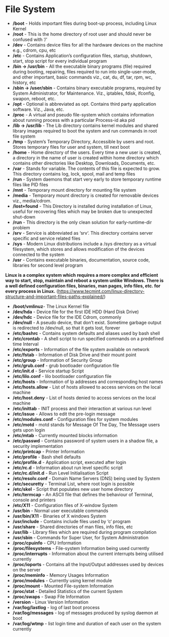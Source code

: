 # File System

- **/boot** - Holds important files during boot-up process, including Linux Kernel
- **/root** - This is the home directory of root user and should never be confused with ‘/‘
- **/dev** - Contains device files for all the hardware devices on the machine e.g., cdrom, cpu, etc
- **/etc** - Contains Application’s configuration files, startup, shutdown, start, stop script for every individual program
- **/bin -> /usr/bin** - All the executable binary programs (file) required during booting, repairing, files required to run into single-user-mode, and other important, basic commands viz., cat, du, df, tar, rpm, wc, history, etc 
- **/sbin -> /user/sbin** - Contains binary executable programs, required by System Administrator, for Maintenance. Viz., iptables, fdisk, ifconfig, swapon, reboot, etc.
- **/opt** - Optional is abbreviated as opt. Contains third party application software. Viz., Java, etc.
- **/proc** - A virtual and pseudo file-system which contains information about running process with a particular Process-id aka pid
- **/lib -> /usr/lib** - The Lib directory contains kernel modules and shared library images required to boot the system and run commands in root file system
- **/tmp** - System’s Temporary Directory, Accessible by users and root. Stores temporary files for user and system, till next boot
- **/home** - Home directory of the users. Every time a new user is created, a directory in the name of user is created within home directory which contains other directories like Desktop, Downloads, Documents, etc.
- **/var** - Stands for variable. The contents of this file is expected to grow. This directory contains log, lock, spool, mail and temp files
- **/run** - System daemons that start very early to store temporary runtime files like PID files
- **/mnt** - Temporary mount directory for mounting file system
- **/media** - Temporary mount directory is created for removable devices viz., media/cdrom.
- **/lost+found** - This Directory is installed during installation of Linux, useful for recovering files which may be broken due to unexpected shut-down
- **/run** - This directory is the only clean solution for early-runtime-dir problem
- **/srv** - Service is abbreviated as ‘srv‘. This directory contains server specific and service related files
- **/sys** - Modern Linux distributions include a /sys directory as a virtual filesystem, which stores and allows modification of the devices connected to the system
- **/usr** - Contains executable binaries, documentation, source code, libraries for second level program

**Linux is a complex system which requires a more complex and efficient way to start, stop, maintain and reboot a system unlike Windows. There is a well defined configuration files, binaries, man pages, info files, etc. for every process in Linux.** (https://www.tecmint.com/linux-directory-structure-and-important-files-paths-explained/)

- **/boot/vmlinuz**- The Linux Kernel file
- **/dev/hda** - Device file for the first IDE HDD (Hard Disk Drive)
- **/dev/hdc** - Device file for the IDE Cdrom, commonly
- **/dev/null** - A pseudo device, that don’t exist. Sometime garbage output is redirected to /dev/null, so that it gets lost, forever
- **/etc/bashrc** - Contains system defaults and aliases used by bash shell
- **/etc/crontab** - A shell script to run specified commands on a predefined time Interval
- **/etc/exports** - Information of the file system available on network
- **/etc/fstab** - Information of Disk Drive and their mount point
- **/etc/group** - Information of Security Group
- **/etc/grub.conf** - grub bootloader configuration file
- **/etc/init.d** - Service startup Script
- **/etc/lilo.conf** - lilo bootloader configuration file
- **/etc/hosts** - Information of Ip addresses and corresponding host names
- **/etc/hosts.allow** - List of hosts allowed to access services on the local machine
- **/etc/host.deny** - List of hosts denied to access services on the local machine
- **/etc/inittab** - INIT process and their interaction at various run level
- **/etc/issue** - Allows to edit the pre-login message
- **/etc/modules.conf** - Configuration files for system modules
- **/etc/motd** - motd stands for Message Of The Day, The Message users gets upon login
- **/etc/mtab** - Currently mounted blocks information
- **/etc/passwd** - Contains password of system users in a shadow file, a security implementation
- **/etc/printcap** - Printer Information
- **/etc/profile** - Bash shell defaults
- **/etc/profile.d** - Application script, executed after login
- **/etc/rc.d** - Information about run level specific script
- **/etc/rc.d/init.d** - Run Level Initialisation Script
- **/etc/resolv.conf** - Domain Name Servers (DNS) being used by System
- **/etc/securetty** - Terminal List, where root login is possible
- **/etc/skel** - Script that populates new user home directory
- **/etc/termcap** - An ASCII file that defines the behaviour of Terminal, console and printers
- **/etc/X11** - Configuration files of X-window System
- **/usr/bin** - Normal user executable commands
- **/usr/bin/X11** - Binaries of X windows System
- **/usr/include** - Contains include files used by ‘c‘ program
- **/usr/share** - Shared directories of man files, info files, etc
- **/usr/lib** - Library files which are required during program compilation
- **/usr/sbin** - Commands for Super User, for System Administration
- **/proc/cpuinfo** - CPU Information
- **/proc/filesystems** - File-system Information being used currently
- **/proc/interrupts** - Information about the current interrupts being utilised currently
- **/proc/ioports** - Contains all the Input/Output addresses used by devices on the server
- **/proc/meminfo** - Memory Usages Information
- **/proc/modules** - Currently using kernel module
- **/proc/mount** - Mounted File-system Information
- **/proc/stat** - Detailed Statistics of the current System
- **/proc/swaps** - Swap File Information
- **/version** - Linux Version Information
- **/var/log/lastlog** - log of last boot process
- **/var/log/messages** - log of messages produced by syslog daemon at boot
- **/var/log/wtmp** - list login time and duration of each user on the system currently